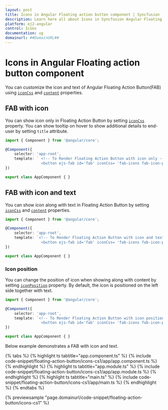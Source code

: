 ```yaml
---
layout: post
title: Icons in Angular Floating action button component | Syncfusion
description: Learn here all about Icons in Syncfusion Angular Floating action button component of Syncfusion Essential JS 2 and more.
platform: ej2-angular
control: Icons 
documentation: ug
domainurl: ##DomainURL##
---
```


# Icons in Angular Floating action button component

You can customize the icon and text of Angular Floating Action Button(FAB) using [`iconCss`](https://ej2.syncfusion.com/angular/documentation/api/floating-action-button/fab/#iconcss) and [`content`](https://ej2.syncfusion.com/angular/documentation/api/floating-action-button/fab/#content) properties.

## FAB with icon

You can show icon only in Floating Action Button by setting [`iconCss`](https://ej2.syncfusion.com/angular/documentation/api/floating-action-button/fab/#iconcss) property. You can show tooltip on hover to show additional details to end-user by setting `title` attribute.

```typescript
import { Component } from '@angular/core';

@Component({
    selector: 'app-root',
    template: ` <!-- To Render Floating Action Button with icon only -->
                <button ejs-fab id='fab' iconCss= 'fab-icons fab-icon-people'></button>`
})

export class AppComponent { }
```

## FAB with icon and text

You can show icon along with text in Floating Action Button by setting [`iconCss`](https://ej2.syncfusion.com/angular/documentation/api/floating-action-button/fab/#iconcss) and [`content`](https://ej2.syncfusion.com/angular/documentation/api/floating-action-button/fab/#content) properties.

```typescript
import { Component } from '@angular/core';

@Component({
    selector: 'app-root',
    template: `<!-- To Render Floating Action Button with icon and text -->
                <button ejs-fab id='fab' iconCss= 'fab-icons fab-icon-people' content= 'Contacts'></button>`
})

export class AppComponent { }
```

### Icon position

You can change the position of icon when showing along with content by setting [`iconPosition`](https://ej2.syncfusion.com/angular/documentation/api/floating-action-button/fab/#iconposition) property. By default, the icon is positioned on the left side together with text.

```typescript
import { Component } from '@angular/core';

@Component({
    selector: 'app-root',
    template: `<!-- To Render Floating Action Button with icon position -->
                <button ejs-fab id='fab' iconCss= 'fab-icons fab-icon-people' content= 'Contacts' iconPosition= 'Right'></button>`
})

export class AppComponent { }
```

Below example demonstrates a FAB with icon and text.

{% tabs %}
{% highlight ts tabtitle="app.component.ts" %}
{% include code-snippet/floating-action-button/icons-cs1/app/app.component.ts %}
{% endhighlight %}
{% highlight ts tabtitle="app.module.ts" %}
{% include code-snippet/floating-action-button/icons-cs1/app/app.module.ts %}
{% endhighlight %}
{% highlight ts tabtitle="main.ts" %}
{% include code-snippet/floating-action-button/icons-cs1/app/main.ts %}
{% endhighlight %}
{% endtabs %}
  
{% previewsample "page.domainurl/code-snippet/floating-action-button/icons-cs1" %}
